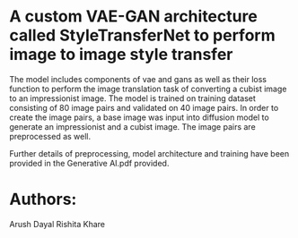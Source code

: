 # A custom VAE-GAN architecture called StyleTransferNet to perform image to image style transfer
The model includes components of vae and gans as well as their loss function to perform the image translation task of converting a cubist image to an impressionist image. The model is trained on training dataset consisting of 80 image pairs and validated on 40 image pairs. In order to create the image pairs, a base image was input into diffusion model to generate an impressionist and a cubist image. The image pairs are preprocessed as well.

Further details of preprocessing, model architecture and training have been provided in the Generative AI.pdf provided. 

# Authors:
Arush Dayal
Rishita Khare
